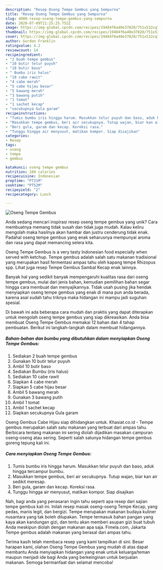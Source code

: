```yaml
---
description: "Resep Oseng Tempe Gembus yang Sempurna"
title: "Resep Oseng Tempe Gembus yang Sempurna"
slug: 4008-resep-oseng-tempe-gembus-yang-sempurna
date: 2020-07-09T21:25:25.752Z
image: https://img-global.cpcdn.com/recipes/19484f6a40e37820/751x532cq70/oseng-tempe-gembus-foto-resep-utama.jpg
thumbnail: https://img-global.cpcdn.com/recipes/19484f6a40e37820/751x532cq70/oseng-tempe-gembus-foto-resep-utama.jpg
cover: https://img-global.cpcdn.com/recipes/19484f6a40e37820/751x532cq70/oseng-tempe-gembus-foto-resep-utama.jpg
author: Gordon Franklin
ratingvalue: 4.2
reviewcount: 14
recipeingredient:
- "2 buah tempe gembus"
- "10 butir telur puyuh"
- "10 butir baso"
- " Bumbu iris halus"
- "10 cabe rawit"
- "4 cabe merah"
- "5 cabe hijau besar"
- "5 bawang merah"
- "3 bawang putih"
- "1 tomat"
- "1 sachet kecap"
- "secukupnya Gula garam"
recipeinstructions:
- "Tumis bumbu iris hingga harum. Masukkan telur puyuh dan baso, aduk hingga tercampur bumbu."
- "Masukkan tempe gembus, beri air secukupnya. Tutup wajan, biar kan air sedikit meresap."
- "Beri gula, garam dan kecap. Koreksi rasa."
- "Tunggu hingga air menyusut, matikan kompor. Siap disajikan"
categories:
- Resep
tags:
- oseng
- tempe
- gembus

katakunci: oseng tempe gembus 
nutrition: 169 calories
recipecuisine: Indonesian
preptime: "PT31M"
cooktime: "PT52M"
recipeyield: "2"
recipecategory: Lunch

---
```



![Oseng Tempe Gembus](https://img-global.cpcdn.com/recipes/19484f6a40e37820/751x532cq70/oseng-tempe-gembus-foto-resep-utama.jpg)

Anda sedang mencari inspirasi resep oseng tempe gembus yang unik? Cara membuatnya memang tidak susah dan tidak juga mudah. Kalau keliru mengolah maka hasilnya akan hambar dan justru cenderung tidak enak. Padahal oseng tempe gembus yang enak seharusnya mempunyai aroma dan rasa yang dapat memancing selera kita.

Oseng Tempe Gembus is a very tasty Indonesian food especially when served with ketchup. Tempe gembus adalah salah satu makanan tradisional yang merupakan hasil fermentasi ampas tahu oleh kapang tempe Rhizopus spp. Lihat juga resep Tempe Gembus Sambal Kecap enak lainnya.

Banyak hal yang sedikit banyak mempengaruhi kualitas rasa dari oseng tempe gembus, mulai dari jenis bahan, kemudian pemilihan bahan segar hingga cara membuat dan menyajikannya. Tidak usah pusing jika hendak menyiapkan oseng tempe gembus yang enak di mana pun anda berada, karena asal sudah tahu triknya maka hidangan ini mampu jadi suguhan spesial.


Di bawah ini ada beberapa cara mudah dan praktis yang dapat diterapkan untuk mengolah oseng tempe gembus yang siap dikreasikan. Anda bisa membuat Oseng Tempe Gembus memakai 12 bahan dan 4 tahap pembuatan. Berikut ini langkah-langkah dalam membuat hidangannya.

<!--inarticleads1-->

##### Bahan-bahan dan bumbu yang dibutuhkan dalam menyiapkan Oseng Tempe Gembus:

1. Sediakan 2 buah tempe gembus
1. Gunakan 10 butir telur puyuh
1. Ambil 10 butir baso
1. Sediakan  Bumbu (iris halus)
1. Sediakan 10 cabe rawit
1. Siapkan 4 cabe merah
1. Siapkan 5 cabe hijau besar
1. Ambil 5 bawang merah
1. Gunakan 3 bawang putih
1. Ambil 1 tomat
1. Ambil 1 sachet kecap
1. Siapkan secukupnya Gula garam


Oseng Gembus Cabe Hijau siap dihidangkan untuk. Khasiat.co.id - Tempe gembus merupakan salah satu makanan yang terbuat dari ampas tahu. Berbicara tentang makanan ini sering diolah dijadikan masakan campuran oseng-oseng atau sering. Seperti salah satunya hidangan tempe gembus goreng tepung kali ini. 

<!--inarticleads2-->

##### Cara menyiapkan Oseng Tempe Gembus:

1. Tumis bumbu iris hingga harum. Masukkan telur puyuh dan baso, aduk hingga tercampur bumbu.
1. Masukkan tempe gembus, beri air secukupnya. Tutup wajan, biar kan air sedikit meresap.
1. Beri gula, garam dan kecap. Koreksi rasa.
1. Tunggu hingga air menyusut, matikan kompor. Siap disajikan


Nah, bagi anda yang penasaran ingin tahu seperti apa resep dari sajian tempe gembus kali ini. Inilah resep masak oseng-oseng Tempe Kecap, yang pedas, manis legit, dan bergizi. Tempe merupakan makanan budaya kuliner nusantara yang tak boleh dilupakan. Tempe termasuk bahan pangan yang kaya akan kandungan gizi, dan tentu akan memberi asupan gizi buat tubuh Anda meskipun diolah dengan makanan apa saja. Fimela.com, Jakarta Tempe gembus adalah makanan yang berasal dari ampas tahu. 

Terima kasih telah membaca resep yang kami tampilkan di sini. Besar harapan kami, olahan Oseng Tempe Gembus yang mudah di atas dapat membantu Anda menyiapkan hidangan yang enak untuk keluarga/teman maupun menjadi ide bagi Anda yang berkeinginan untuk berjualan makanan. Semoga bermanfaat dan selamat mencoba!

